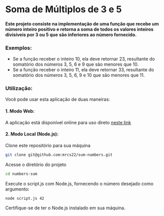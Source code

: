 # Soma de Múltiplos de 3 e 5

#### Este projeto consiste na implementação de uma função que recebe um número inteiro positivo e retorna a soma de todos os valores inteiros divisíveis por 3 ou 5 que são inferiores ao número fornecido.

### Exemplos:
- Se a função receber o inteiro 10, ela deve retornar 23, resultante do somatório dos números 3, 5, 6 e 9 que são menores que 10.
- Se a função receber o inteiro 11, ela deve retornar 33, resultante do somatório dos números 3, 5, 6, 9 e 10 que são menores que 11.

### Utilização:
Você pode usar esta aplicação de duas maneiras:

#### 1. Modo Web:
A aplicação está disponível online para uso direto <a href="https://mrcs22.github.io/sum-numbers/">neste link</a>

#### 2. Modo Local (Node.js):
Clone este repositório para sua máquina
```bash
git clone git@github.com:mrcs22/sum-numbers.git
```
Acesse o diretório do projeto
  ```bash
cd numbers-sum
```
Execute o script.js com Node.js, fornecendo o número desejado como argumento:
```bash
node script.js 42 
```

Certifique-se de ter o Node.js instalado em sua máquina.
